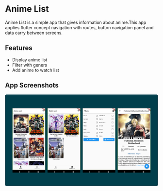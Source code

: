 # Anime List

Anime List is a simple app that gives information about anime.This app applies flutter concept navigation with routes, button navigation panel and data carry between screens.

## Features
- Display anime list
- Filter with geners
- Add anime to watch list

## App Screenshots
![App Screenshot](./img/animelist.png)
